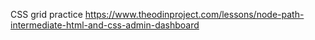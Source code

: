 CSS grid practice
https://www.theodinproject.com/lessons/node-path-intermediate-html-and-css-admin-dashboard